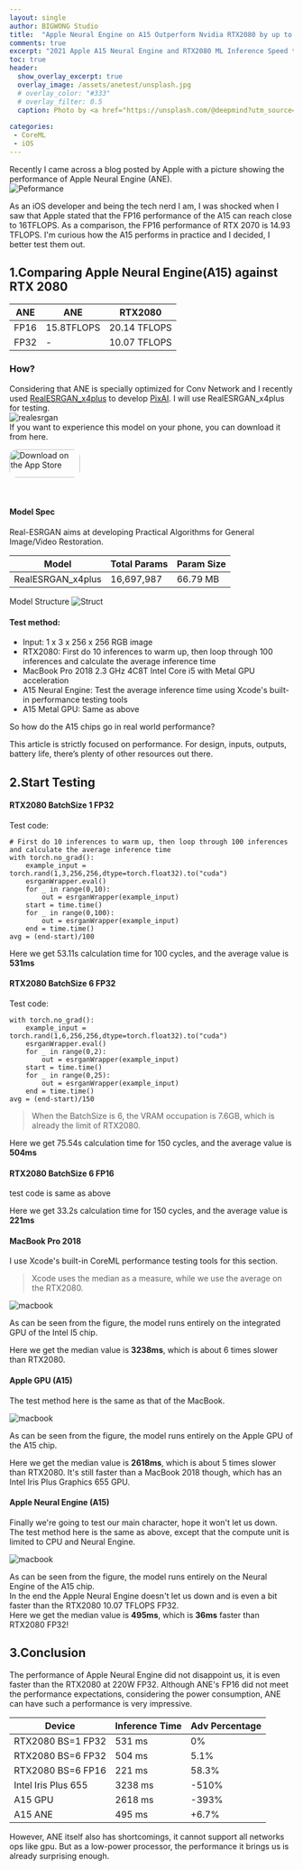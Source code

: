 ```yaml
---
layout: single
author: BIGWONG Studio
title:  "Apple Neural Engine on A15 Outperform Nvidia RTX2080 by up to 6.7%"
comments: true
excerpt: "2021 Apple A15 Neural Engine and RTX2080 ML Inference Speed test comparison"
toc: true 
header:
  show_overlay_excerpt: true
  overlay_image: /assets/anetest/unsplash.jpg
  # overlay_color: "#333"
  # overlay_filter: 0.5
  caption: Photo by <a href="https://unsplash.com/@deepmind?utm_source=unsplash&utm_medium=referral&utm_content=creditCopyText">DeepMind</a> on <a href="https://unsplash.com/s/photos/neural-engine?utm_source=unsplash&utm_medium=referral&utm_content=creditCopyText">Unsplash</a>
  
categories: 
 - CoreML
 - iOS
---    
```


Recently I came across a blog posted by Apple with a picture showing the performance of Apple Neural Engine (ANE).   
![Peformance](/assets/anetest/ane.png)

As an iOS developer and being the tech nerd I am, I was shocked when I saw that Apple stated that the FP16 performance of the A15 can reach close to 16TFLOPS. As a comparison, the FP16 performance of RTX 2070 is 14.93 TFLOPS. I'm curious how the A15 performs in practice and I decided, I better test them out.

## 1.Comparing Apple Neural Engine(A15) against RTX 2080

|  ANE   |  ANE  | RTX2080 |
|  ----  | ----  | ------- |
| FP16   | 15.8TFLOPS | 20.14 TFLOPS |
| FP32  | - | 10.07 TFLOPS |


### How?
Considering that ANE is specially optimized for Conv Network and I recently used [RealESRGAN_x4plus](https://github.com/xinntao/Real-ESRGAN) to develop [PixAI](https://apple.co/3G2X9Sm). I will use RealESRGAN_x4plus for testing.   
![realesrgan](/assets/anetest/realesrgan.jpg)   
If you want to experience this model on your phone, you can download it from here.   

<a href="https://apps.apple.com/us/app/pixai/id6443815029?itsct=apps_box_badge&amp;itscg=30200" style="display: inline-block; overflow: hidden; border-radius: 13px; width: 250px; height: 83px;"><img src="https://tools.applemediaservices.com/api/badges/download-on-the-app-store/white/en-us?size=250x83&amp;releaseDate=1671062400?h=9d605ba4f186a244828a4e802fb3392f" alt="Download on the App Store" style="border-radius: 13px; width: 125px; height: 50px;"></a>

#### Model Spec
Real-ESRGAN aims at developing Practical Algorithms for General Image/Video Restoration.   

|  Model   |  Total Params  | Param Size|
|  ----  | ----  | ------- |
| RealESRGAN_x4plus  | 16,697,987 | 66.79 MB |

Model Structure
![Struct](/assets/anetest/model-struct.png)


#### Test method:
- Input: 1 x 3 x 256 x 256 RGB image
- RTX2080: First do 10 inferences to warm up, then loop through 100 inferences and calculate the average inference time
- MacBook Pro 2018 2.3 GHz 4C8T Intel Core i5 with Metal GPU acceleration
- A15 Neural Engine: Test the average inference time using Xcode's built-in performance testing tools
- A15 Metal GPU: Same as above

So how do the A15 chips go in real world performance?

This article is strictly focused on performance. For design, inputs, outputs, battery life, there’s plenty of other resources out there.

## 2.Start Testing
#### RTX2080 BatchSize 1 FP32
Test code:   

```
# First do 10 inferences to warm up, then loop through 100 inferences and calculate the average inference time
with torch.no_grad():
    example_input = torch.rand(1,3,256,256,dtype=torch.float32).to("cuda")
    esrganWrapper.eval()
    for _ in range(0,10):
        out = esrganWrapper(example_input)
    start = time.time()
    for _ in range(0,100):
        out = esrganWrapper(example_input)
    end = time.time()
avg = (end-start)/100
```
Here we get 53.11s calculation time for 100 cycles, and the average value is **531ms**

#### RTX2080 BatchSize 6 FP32
Test code:   

```
with torch.no_grad():
    example_input = torch.rand(1,6,256,256,dtype=torch.float32).to("cuda")
    esrganWrapper.eval()
    for _ in range(0,2):
        out = esrganWrapper(example_input)
    start = time.time()
    for _ in range(0,25):
        out = esrganWrapper(example_input)
    end = time.time()
avg = (end-start)/150
```
> When the BatchSize is 6, the VRAM occupation is 7.6GB, which is already the limit of RTX2080.   


Here we get 75.54s calculation time for 150 cycles, and the average value is **504ms**

#### RTX2080 BatchSize 6 FP16
test code is same as above 


Here we get 33.2s calculation time for 150 cycles, and the average value is **221ms**

#### MacBook Pro 2018
I use Xcode's built-in CoreML performance testing tools
for this section.  
> Xcode uses the median as a measure, while we use the average on the RTX2080.  


![macbook](/assets/anetest/macbook.png)   

As can be seen from the figure, the model runs entirely on the integrated GPU of the Intel I5 chip.

Here we get the median value is **3238ms**, which is about 6 times slower than RTX2080.

#### Apple GPU (A15)  

The test method here is the same as that of the MacBook.   

![macbook](/assets/anetest/a15gpu.png)  

As can be seen from the figure, the model runs entirely on the Apple GPU of the A15 chip.

Here we get the median value is **2618ms**, which is about 5 times slower than RTX2080. It's still faster than a MacBook 2018 though, which has an Intel Iris Plus Graphics 655 GPU.

#### Apple Neural Engine (A15)   

Finally we're going to test our main character, hope it won't let us down.  
The test method here is the same as above, except that the compute unit is limited to CPU and Neural Engine.  

![macbook](/assets/anetest/a15ane.png)  

As can be seen from the figure, the model runs entirely on the Neural Engine of the A15 chip.   
In the end the Apple Neural Engine doesn't let us down and is even a bit faster than the RTX2080 10.07 TFLOPS FP32.   
Here we get the median value is **495ms**, which is **36ms** faster than RTX2080 FP32!   

## 3.Conclusion
The performance of Apple Neural Engine did not disappoint us, it is even faster than the RTX2080 at 220W FP32. Although ANE's FP16 did not meet the performance expectations, considering the power consumption, ANE can have such a performance is very impressive.

|  Device  |  Inference Time  | Adv Percentage |
|  ----  | ----  | ------- |
| RTX2080 BS=1 FP32| 531 ms | 0% |
| RTX2080 BS=6 FP32| 504 ms | 5.1% |
| RTX2080 BS=6 FP16| 221 ms | 58.3% |
| Intel Iris Plus 655| 3238 ms | -510% |
| A15 GPU | 2618 ms | -393% |
| A15 ANE | 495 ms | +6.7% |

However, ANE itself also has shortcomings, it cannot support all networks ops like gpu. But as a low-power processor, the performance it brings us is already surprising enough.

